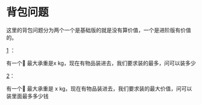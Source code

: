 #  背包问题

这里的背包问题分为两个一个是基础版的就是没有算价值，一个是进阶版有价值的。

[1](./1.go) ：

有一个🎒 最大承重是x kg，现在有物品装进去，我们要求装的最多，问可以装多少

[2](./2.go)：

有一个🎒 最大承重是 x kg，现在有物品装进去，我们要求装的最大价值，问可以装里面最多多少钱
